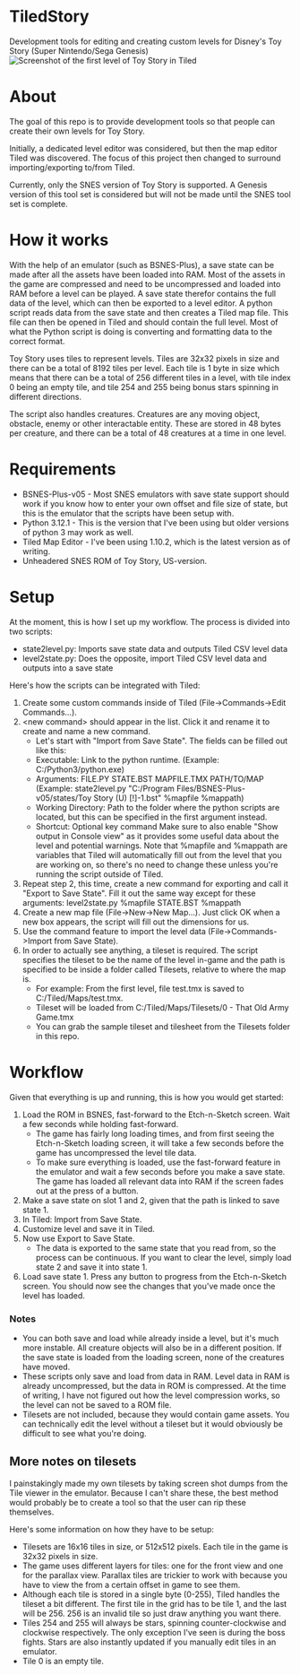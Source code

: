 # TiledStory
Development tools for editing and creating custom levels for Disney's Toy Story (Super Nintendo/Sega Genesis)
![Screenshot of the first level of Toy Story in Tiled](https://i.imgur.com/gOryVqy.jpg)

# About
The goal of this repo is to provide development tools so that people can create their own levels for Toy Story.

Initially, a dedicated level editor was considered, but then the map editor Tiled was discovered. The focus of this project then changed to surround importing/exporting to/from Tiled.

Currently, only the SNES version of Toy Story is supported. A Genesis version of this tool set is considered but will not be made until the SNES tool set is complete.

# How it works
With the help of an emulator (such as BSNES-Plus), a save state can be made after all the assets have been loaded into RAM. Most of the assets in the game are compressed and need to be uncompressed and loaded into RAM before a level can be played. A save state therefor contains the full data of the level, which can then be exported to a level editor. A python script reads data from the save state and then creates a Tiled map file. This file can then be opened in Tiled and should contain the full level. Most of what the Python script is doing is converting and formatting data to the correct format.

Toy Story uses tiles to represent levels. Tiles are 32x32 pixels in size and there can be a total of 8192 tiles per level. Each tile is 1 byte in size which means that there can be a total of 256 different tiles in a level, with tile index 0 being an empty tile, and tile 254 and 255 being bonus stars spinning in different directions.

The script also handles creatures. Creatures are any moving object, obstacle, enemy or other interactable entity. These are stored in 48 bytes per creature, and there can be a total of 48 creatures at a time in one level.

# Requirements 
- BSNES-Plus-v05 - Most SNES emulators with save state support should work if you know how to enter your own offset and file size of state, but this is the emulator that the scripts have been setup with.
- Python 3.12.1 - This is the version that I've been using but older versions of python 3 may work as well.
- Tiled Map Editor - I've been using 1.10.2, which is the latest version as of writing.
- Unheadered SNES ROM of Toy Story, US-version.

# Setup
At the moment, this is how I set up my workflow.
The process is divided into two scripts:

- state2level.py: Imports save state data and outputs Tiled CSV level data
- level2state.py: Does the opposite, import Tiled CSV level data and outputs into a save state

Here's how the scripts can be integrated with Tiled:
1. Create some custom commands inside of Tiled (File->Commands->Edit Commands...).
2. \<new command> should appear in the list. Click it and rename it to create and name a new command.
   - Let's start with "Import from Save State". The fields can be filled out like this:
   - Executable: Link to the python runtime. (Example: C:/Python3/python.exe)
   - Arguments: FILE.PY STATE.BST MAPFILE.TMX PATH/TO/MAP (Example: state2level.py "C:/Program Files/BSNES-Plus-v05/states/Toy Story (U) [!]-1.bst" %mapfile %mappath)
   - Working Directory: Path to the folder where the python scripts are located, but this can be specified in the first argument instead.
   - Shortcut: Optional key command
   Make sure to also enable "Show output in Console view" as it provides some useful data about the level and potential warnings.
   Note that %mapfile and %mappath are variables that Tiled will automatically fill out from the level that you are working on, so there's no need to change these unless you're running the script outside of Tiled.
4. Repeat step 2, this time, create a new command for exporting and call it "Export to Save State". Fill it out the same way except for these arguments: level2state.py %mapfile STATE.BST %mappath
5. Create a new map file (File->New->New Map...). Just click OK when a new box appears, the script will fill out the dimensions for us.
6. Use the command feature to import the level data (File->Commands->Import from Save State).
7. In order to actually see anything, a tileset is required. The script specifies the tileset to be the name of the level in-game and the path is specified to be inside a folder called Tilesets, relative to where the map is.
   - For example: From the first level, file test.tmx is saved to C:/Tiled/Maps/test.tmx.
   - Tileset will be loaded from C:/Tiled/Maps/Tilesets/0 - That Old Army Game.tmx
   - You can grab the sample tileset and tilesheet from the Tilesets folder in this repo.

# Workflow
Given that everything is up and running, this is how you would get started:
1. Load the ROM in BSNES, fast-forward to the Etch-n-Sketch screen. Wait a few seconds while holding fast-forward.
   - The game has fairly long loading times, and from first seeing the Etch-n-Sketch loading screen, it will take a few seconds before the game has uncompressed the level tile data.
   - To make sure everything is loaded, use the fast-forward feature in the emulator and wait a few seconds before you make a save state. The game has loaded all relevant data into RAM if the screen fades out at the press of a button.
2. Make a save state on slot 1 and 2, given that the path is linked to save state 1.
3. In Tiled: Import from Save State.
4. Customize level and save it in Tiled.
5. Now use Export to Save State.
   - The data is exported to the same state that you read from, so the process can be continuous. If you want to clear the level, simply load state 2 and save it into state 1.
6. Load save state 1. Press any button to progress from the Etch-n-Sketch screen. You should now see the changes that you've made once the level has loaded.

### Notes
   - You can both save and load while already inside a level, but it's much more instable. All creature objects will also be in a different position. If the save state is loaded from the loading screen, none of the creatures have moved.
   - These scripts only save and load from data in RAM. Level data in RAM is already uncompressed, but the data in ROM is compressed. At the time of writing, I have not figured out how the level compression works, so the level can not be saved to a ROM file.
   - Tilesets are not included, because they would contain game assets. You can technically edit the level without a tileset but it would obviously be difficult to see what you're doing.

## More notes on tilesets
I painstakingly made my own tilesets by taking screen shot dumps from the Tile viewer in the emulator. Because I can't share these, the best method would probably be to create a tool so that the user can rip these themselves.

Here's some information on how they have to be setup:
  - Tilesets are 16x16 tiles in size, or 512x512 pixels. Each tile in the game is 32x32 pixels in size.
  - The game uses different layers for tiles: one for the front view and one for the parallax view. Parallax tiles are trickier to work with because you have to view the from a certain offset in game to see them.
  - Although each tile is stored in a single byte (0-255), Tiled handles the tileset a bit different. The first tile in the grid has to be tile 1, and the last will be 256. 256 is an invalid tile so just draw anything you want there.
  - Tiles 254 and 255 will always be stars, spinning counter-clockwise and clockwise respectively. The only exception I've seen is during the boss fights. Stars are also instantly updated if you manually edit tiles in an emulator.
  - Tile 0 is an empty tile.
